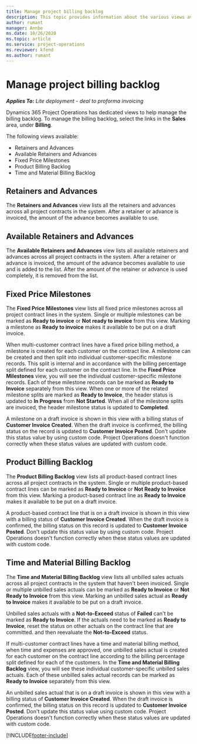 ```yaml
---
title: Manage project billing backlog 
description: This topic provides information about the various views available to use when managing the billing backlog on projects.
author: rumant
manager: Annbe
ms.date: 10/26/2020
ms.topic: article
ms.service: project-operations
ms.reviewer: kfend 
ms.author: rumant
---
```


# Manage project billing backlog 

_**Applies To:** Lite deployment - deal to proforma invoicing_

Dynamics 365 Project Operations has dedicated views to help manage the billing backlog. To manage the billing backlog, select the links in the **Sales** area, under **Billing**. 

The following views available:

- Retainers and Advances
- Available Retainers and Advances
- Fixed Price Milestones
- Product Billing Backlog
- Time and Material Billing Backlog

## Retainers and Advances

The **Retainers and Advances** view lists all the retainers and advances across all project contracts in the system. After a retainer or advance is invoiced, the amount of the advance becomes available to use.

## Available Retainers and Advances

The **Available Retainers and Advances** view lists all available retainers and advances across all project contracts in the system. After a retainer or advance is invoiced, the amount of the advance becomes available to use and is added to the list. After the amount of the retainer or advance is used completely, it is removed from the list.

## Fixed Price Milestones

The **Fixed Price Milestones** view lists all fixed price milestones across all project contract lines in the system. Single or multiple milestones can be marked as **Ready to invoice** or **Not ready to invoice** from this view. Marking a milestone as **Ready to invoice** makes it available to be put on a draft invoice.

When multi-customer contract lines have a fixed price billing method, a milestone is created for each customer on the contract line. A milestone can be created and then split into individual customer-specific milestone records. This split is internal and in accordance with the billing percentage split defined for each customer on the contract line. In the **Fixed Price Milestones** view, you will see the individual customer-specific milestone records. Each of these milestone records can be marked as **Ready to Invoice** separately from this view. When one or more of the related milestone splits are marked as **Ready to Invoice**, the header status is updated to **In Progress** from **Not Started**. When all of the milestone splits are invoiced, the header milestone status is updated to **Completed**.

A milestone on a draft invoice is shown in this view with a billing status of **Customer Invoice Created**. When the draft invoice is confirmed, the billing status on the record is updated to **Customer Invoice Posted**. Don't update this status value by using custom code. Project Operations doesn't function correctly when these status values are updated with custom code.

## Product Billing Backlog

The **Product Billing Backlog** view lists all product-based contract lines across all project contracts in the system. Single or multiple product-based contract lines can be marked as **Ready to Invoice** or **Not Ready to Invoice** from this view. Marking a product-based contract line as **Ready to Invoice** makes it available to be put on a draft invoice.

A product-based contract line that is on a draft invoice is shown in this view with a billing status of **Customer Invoice Created**. When the draft invoice is confirmed, the billing status on this record is updated to **Customer Invoice Posted**. Don't update this status value by using custom code. Project Operations doesn't function correctly when these status values are updated with custom code.

## Time and Material Billing Backlog

The **Time and Material Billing Backlog** view lists all unbilled sales actuals across all project contracts in the system that haven't been invoiced. Single or multiple unbilled sales actuals can be marked as **Ready to Invoice** or **Not Ready to Invoice** from this view. Marking an unbilled sales actual as **Ready to Invoice** makes it available to be put on a draft invoice.

Unbilled sales actuals with a **Not-to-Exceed** status of **Failed** can't be marked as **Ready to Invoice**. If the actuals need to be marked as **Ready to Invoice**, reset the status on other actuals on the contract line that are committed. and then reevaluate the **Not-to-Exceed** status.

If multi-customer contract lines have a time and material billing method, when time and expenses are approved, one unbilled sales actual is created for each customer on the contract line according to the billing percentage split defined for each of the customers. In the **Time and Material Billing Backlog** view, you will see these individual customer-specific unbilled sales actuals. Each of these unbilled sales actual records can be marked as **Ready to Invoice** separately from this view.

An unbilled sales actual that is on a draft invoice is shown in this view with a billing status of **Customer Invoice Created**. When the draft invoice is confirmed, the billing status on this record is updated to **Customer Invoice Posted**. Don't update this status value using custom code. Project Operations doesn't function correctly when these status values are updated with custom code.


[!INCLUDE[footer-include](../../includes/footer-banner.md)]
